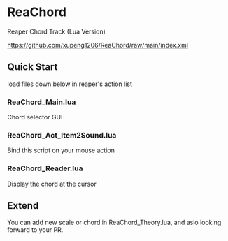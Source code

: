 # ReaChord
Reaper Chord Track (Lua Version)

https://github.com/xupeng1206/ReaChord/raw/main/index.xml

## Quick Start
load files down below in reaper's action list
### ReaChord_Main.lua
Chord selector GUI
### ReaChord_Act_Item2Sound.lua
Bind this script on your mouse action
### ReaChord_Reader.lua
Display the chord at the cursor

## Extend
You can add new scale or chord in ReaChord_Theory.lua, and aslo looking forward to your PR. 